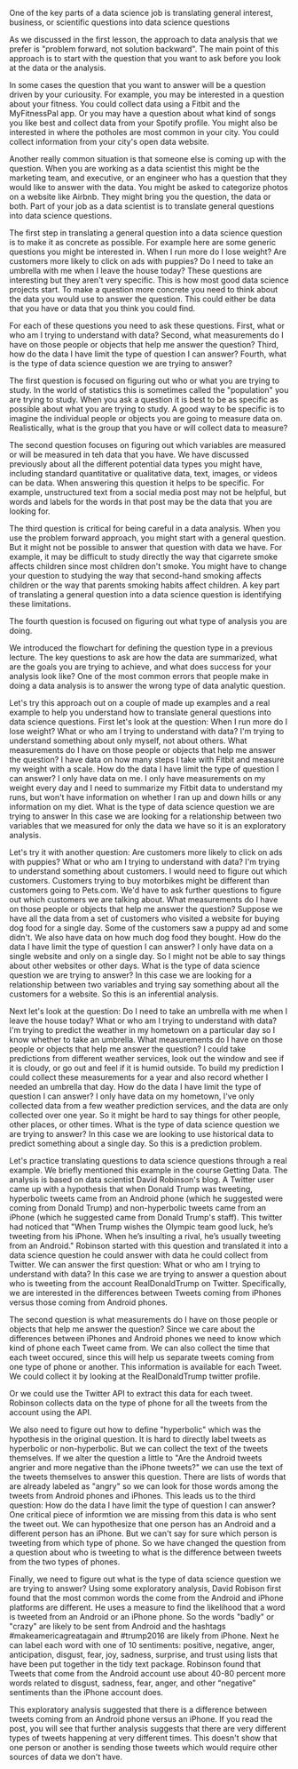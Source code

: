 One of the key parts of a data science job is translating general interest, business, or scientific questions into data science questions

As we discussed in the first lesson, the approach to data analysis that we prefer is "problem forward, not solution backward". The main point of this approach is to start with the question that you want to ask before you look at the data or the analysis. 

In some cases the question that you want to answer will be a question driven by your curiousity. For example, you may be interested in a question about your fitness. You could collect data using a Fitbit and the MyFitnessPal app. Or you may have a question about what kind of songs you like best and collect data from your Spotify profile. You might also be interested in where the potholes are most common in your city. You could collect information from your city's open data website. 

Another really common situation is that someone else is coming up with the question. When you are working as a data scientist this might be the marketing team, and executive, or an engineer who has a question that they would like to answer with the data. You might be asked to categorize photos on a website like Airbnb. They might bring you the question, the data or both. Part of your job as a data scientist is to translate general questions into data science questions. 

The first step in translating a general question into a data science question is to make it as concrete as possible. For example here are some generic questions you might be interested in. When I run more do I lose weight? Are customers more likely to click on ads with puppies? Do I need to take an umbrella with me when I leave the house today? These questions are interesting but they aren't very specific. This is how most good data science projects start. To make a question more concrete you need to think about the data you would use to answer the question. This could either be data that you have or data that you think you could find. 

For each of these questions you need to ask these questions. First, what or who am I trying to understand with data? Second, what measurements do I have on those people or objects that help me answer the question? Third, how do the data I have limit the type of question I can answer? Fourth, what is the type of data science question we are trying to answer?


The first question is focused on figuring out who or what you are trying to study. In the world of statistics this is sometimes called the "population" you are trying to study. When you ask a question it is best to be as specific as possible about what you are trying to study. A good way to be specific is to imagine the individual people or objects you are going to measure data on. Realistically, what is the group that you have or will collect data to measure? 

The second question focuses on figuring out which variables are measured or will be measured in teh data that you have. We have discussed previously about all the different potential data types you might have, including standard quantitative or qualitative data, text, images, or videos can be data. When answering this question it helps to be specific. For example, unstructured text from a social media post may not be helpful, but words and labels for the words in that post may be the data that you are looking for. 

The third question is critical for being careful in a data analysis. When you use the problem forward approach, you might start with a general question. But it might not be possible to answer that question with data we have. For example, it may be difficult to study directly the way that cigarrete smoke affects children since most children don't smoke. You might have to change your question to studying the way that second-hand smoking affects children or the way that parents smoking habits affect children. A key part of translating a general question into a data science question is identifying these limitations. 


The fourth question is focused on figuring out what type of analysis you are doing. 

We introduced the flowchart for defining the question type in a previous lecture. The key questions to ask are how the data are summarized, what are the goals you are trying to achieve, and what does success for your analysis look like? One of the most common errors that people make in doing a data analysis is to answer the wrong type of data analytic question. 

Let's try this approach out on a couple of made up examples and a real example to help you understand how to translate general questions into data science questions. First let's look at the question: When I run more do I lose weight? What or who am I trying to understand with data? I'm trying to understand something about only myself, not about others. What measurements do I have on those people or objects that help me answer the question?  I have data on how many steps I take with Fitbit and measure my weight with a scale. How do the data I have limit the type of question I can answer? I only have data on me. I only have measurements on my weight every day and I need to summarize my Fitbit data to understand my runs, but won't have information on whether I ran up and down hills or any information on my diet. What is the type of data science question we are trying to answer In this case we are looking for a relationship between two variables that we measured for only the data we have so it is an exploratory analysis. 

Let's try it with another question: Are customers more likely to click on ads with puppies? What or who am I trying to understand with data? I'm trying to understand something about customers. I would need to figure out which customers. Customers trying to buy motorbikes might be different than customers going to Pets.com. We'd have to ask further questions to figure out which customers we are talking about.
What measurements do I have on those people or objects that help me answer the question?  Suppose we have all the data from a set of customers who visited a website for buying dog food for a single day. Some of the customers saw a puppy ad and some didn't. We also have data on how much dog food they bought. How do the data I have limit the type of question I can answer? I only have data on a single website and only on a single day. So I might not be able to say things about other websites or other days. What is the type of data science question we are trying to answer? In this case we are looking for a relationship between two variables and trying say something about all the customers for a website. So this is an inferential analysis. 

Next let's look at the question: Do I need to take an umbrella with me when I leave the house today? What or who am I trying to understand with data? I'm trying to predict the weather in my hometown on a particular day so I know whether to take an umbrella.  What measurements do I have on those people or objects that help me answer the question?  I could take predictions from different weather services, look out the window and see if it is cloudy, or go out and feel if it is humid outside. To build my prediction I could collect these measurements for a year and also record whether I needed an umbrella that day.  How do the data I have limit the type of question I can answer? I only have data on my hometown, I've only collected data from a few weather prediction services, and the data are only collected over one year. So it might be hard to say things for other people, other places, or other times.  What is the type of data science question we are trying to answer? In this case we are looking to use historical data to predict something about a single day. So this is a prediction problem. 


Let's practice translating questions to data science questions through a real example. We briefly mentioned this example in the course Getting Data. The analysis is based on data scientist David Robinson's blog. A Twitter user came up with a hypothesis that when Donald Trump was tweeting, hyperbolic tweets came from an Android phone (which he suggested were coming from Donald Trump) and non-hyperbolic tweets came from an iPhone (which he suggested came from Donald Trump's staff). This twitter had noticed that "When Trump wishes the Olympic team good luck, he’s tweeting from his iPhone. When he’s insulting a rival, he’s usually tweeting from an Android." Robinson started with this question and translated it into a data science question he could answer with data he could collect from Twitter. We can answer the first question: What or who am I trying to understand with data? In this case we are trying to answer a question about who is tweeting from the account RealDonaldTrump on Twitter. Specifically, we are interested in the differences between Tweets coming from iPhones versus those coming from Android phones. 

The second question is what measurements do I have on those people or objects that help me answer the question? Since we care about the differences between iPhones and Android phones we need to know which kind of phone each Tweet came from. We can also collect the time that each tweet occured, since this will help us separate tweets coming from one type of phone or another. This information is available for each Tweet. We could collect it by looking at the RealDonaldTrump twitter profile. 

Or we could use the Twitter API to extract this data for each tweet. Robinson collects data on the type of phone for all the tweets from the account using the API. 

We also need to figure out how to define "hyperbolic" which was the hypothesis in the original question. It is hard to directly label tweets as hyperbolic or non-hyperbolic. But we can collect the text of the tweets themselves. If we alter the question a little to "Are the Android tweets angrier and more negative than the iPhone tweets?" we can use the text of the tweets themselves to answer this question. There are lists of words that are already labeled as "angry" so we can look for those words among the tweets from Android phones and iPhones. This leads us to the third question: How do the data I have limit the type of question I can answer? One critical piece of informtion we are missing from this data is who sent the tweet out. We can hypothesize that one person has an Android and a different person has an iPhone. But we can't say for sure which person is tweeting from which type of phone. So we have changed the question from a question about who is tweeting to what is the difference between tweets from the two types of phones. 

Finally, we need to figure out what is the type of data science question we are trying to answer? Using some exploratory analysis, David Robison first found that the most common words the come from the Android and iPhone platforms are different. He uses a measure to find the likelihood that a word is tweeted from an Android or an iPhone phone. So the words "badly" or "crazy" are likely to be sent from Android and the hashtags #makeamericagreatagain and #trump2016 are likely from iPhone.  Next he can label each word with one of 10 sentiments:  positive, negative, anger, anticipation, disgust, fear, joy, sadness, surprise, and trust using lists that have been put together in the tidy text package. Robinson found that Tweets that come from the Android account use about 40-80 percent more words related to disgust, sadness, fear, anger, and other “negative” sentiments than the iPhone account does.

This exploratory analysis suggested that there is a difference between tweets coming from an Android phone versus an iPhone. If you read the post, you will see that further analysis suggests that there are very different types of tweets happening at very different times. This doesn't show that one person or another is sending those tweets which would require other sources of data we don't have. 

